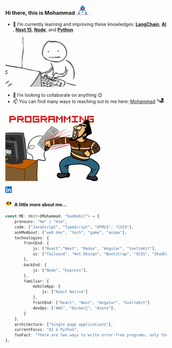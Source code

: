 <div>

### Hi there, this is Mohammad <img src="./assets/gif/developer.gif" width="40" height="auto"/>

- 🌱 I’m currently learning and improving these knowledges: <u>**LangChain**</u>, <u>**AI**</u> , <u>**Next 15**</u>, <u>**Node**</u>, and <u>**Python**</u>

![plot](./assets/gif/death_by_computer.gif)

- 👯 I’m looking to collaborate on anything 😊
- 📫 You can find many ways to reaching out to me here: [Mohammad](https://mamadfar.dev) <img src="./assets/gif/hard-worker.gif" style="vertical-align: center" width="25" height="auto"/>

![plot](./assets/gif/programming_fight.gif)

</div>
<a href="https://www.linkedin.com/in/mamadfar/"><img src="./assets/image/linkedin.svg" width="20" height="auto"/></a>
<h4> <img src="./assets/gif/me.gif" style="margin-right: 5px;" width="20" height="auto" style="vertical-align: center"/> A little more about me<span>...</span></h4>

```ts
const ME: Omit<IMohammad, "badHabit"> = {
    pronouns: "He" | "Him",
    code: ["JavaScript", "TypeScript", "HTML5", "CSS3"],
    askMeAbout: ["web dev", "tech", "game", "anime"],
    technologies: {
        frontEnd: {
            js: ["React","Next", "Redux", "Angular", "SvelteKit"],
            ui: ["Tailwind", "Ant Design", "Bootstrap", "SCSS", "ShadCn", "DaisyUI"]
        },
        backEnd: {
            js: ["Node", "Express"],
        },
        familiar: {
            mobileApp: {
                js: ["React Native"]
            },
            frontEnd: ["React", "Next", "Angular", "SvelteKit"]
            devOps: ["AWS", "Docker🐳", "Azure"],
        }
    },
    architecture: ["Single page applications"],
    currentFocus: "AI & Python",
    funFact: "There are two ways to write error-free programs; only the third one works."
};
```
